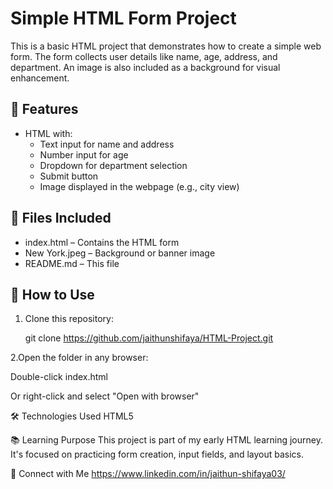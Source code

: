 # Simple HTML Form Project

This is a basic HTML project that demonstrates how to create a simple web form. The form collects user details like name, age, address, and department. An image is also included as a background for visual enhancement.

## 🧠 Features

- HTML with:
  - Text input for name and address
  - Number input for age
  - Dropdown for department selection
  - Submit button
  - Image displayed in the webpage (e.g., city view)

## 📁 Files Included

- index.html – Contains the HTML form  
- New York.jpeg – Background or banner image  
- README.md – This file

## 🚀 How to Use

1. Clone this repository:
  
   git clone https://github.com/jaithunshifaya/HTML-Project.git

   
2.Open the folder in any browser:

Double-click index.html

Or right-click and select "Open with browser"

🛠️ Technologies Used
HTML5

📚 Learning Purpose
This project is part of my early HTML learning journey. It's focused on practicing form creation, input fields, and layout basics.

🔗 Connect with Me
https://www.linkedin.com/in/jaithun-shifaya03/
